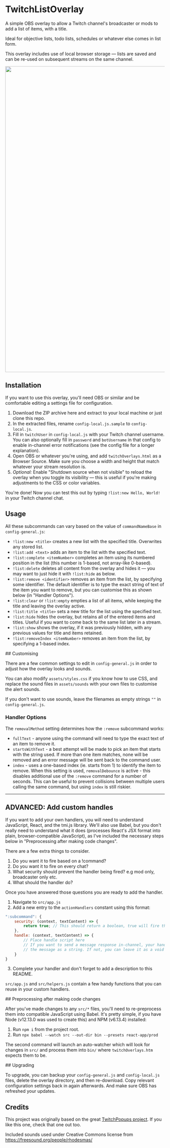 # TwitchListOverlay

A simple OBS overlay to allow a Twitch channel's broadcaster or mods to add a list of items, with a title.

Ideal for objective lists, todo lists, schedules or whatever else comes in list form.

This overlay includes use of local browser storage — lists are saved and can be re-used on subsequent streams on the same channel.

<img width="966" src="https://user-images.githubusercontent.com/986185/123448347-ba471080-d5d2-11eb-8065-73154500c126.png">

## Installation

If you want to use this overlay, you'll need OBS or similar and be comfortable editing a settings file for configuration.

1. Download the ZIP archive here and extract to your local machine or just clone this repo.
2. In the extracted files, rename `config-local.js.sample` to `config-local.js`.
3. Fill in `twitchUser` in `config-local.js` with your Twitch channel username. You can also optionally fill in `password` and `botUsername` in that config to enable in-channel error notifications (see the config file for a longer explanation).
4. Open OBS or whatever you're using, and add `twitchOverlays.html` as a Browser Source. Make sure you choose a width and height that match whatever your stream resolution is.
5. _Optional:_ Enable "Shutdown source when not visible" to reload the overlay when you toggle its visibility — this is useful if you're making adjustments to the CSS or color variables.

You're done! Now you can test this out by typing `!list:new Hello, World!` in your Twitch channel chat.

## Usage

All these subcommands can vary based on the value of `commandNameBase` in `config-general.js`:

* `!list:new <title>` creates a new list with the specified title. Overwrites any stored list.
* `!list:add <text>` adds an item to the list with the specified text.
* `!list:complete <itemNumber>` completes an item using its numbered position in the list (this number is 1-based, not array-like 0-based).
* `!list:delete` deletes all content from the overlay and hides it — you may want to just hide it with `!list:hide` as below.
* `!list:remove <identifier>` removes an item from the list, by specifying some identifier. The default identifier is to type the exact string of text of the item you want to remove, but you can customise this as shown below (in "Handler Options").
* `!list:clear` or `!list:empty` empties a list of all items, while keeping the title and leaving the overlay active.
* `!list:title <title>` sets a new title for the list using the specified text.
* `!list:hide` hides the overlay, but retains all of the entered items and titles. Useful if you want to come back to the same list later in a stream.
* `!list:show` shows the overlay, if it was previously hidden, with any previous values for title and items retained.
* `!list:removeIndex <itemNumber>` removes an item from the list, by specifying a 1-based index.


## Customising

There are a few common settings to edit in `config-general.js` in order to adjust how the overlay looks and sounds.

You can also modify `assets/styles.css` if you know how to use CSS, and replace the sound files in `assets/sounds` with your own files to customise the alert sounds.

If you don't want to use sounds, leave the filenames as empty strings `""` in `config-general.js`.


### Handler Options

The `removalMethod` setting determines how the `:remove` subcommand works:

* `fullText` - anyone using the command will need to type the exact text of an item to remove it.
* `startsWithText` - a best attempt will be made to pick an item that starts with the string used. If more than one item matches, none will be removed and an error message will be sent back to the command user.
* `index` - uses a one-based index (ie. starts from 1) to identify the item to remove. When this setting is used, `removalDebounce` is active - this disables additional use of the `:remove` command for a number of seconds. This can be useful to prevent collisions between multiple users calling the same command, but using `index` is still riskier.

----

## ADVANCED: Add custom handles

If you want to add your own handlers, you will need to understand JavaScript, React, and the tmi.js library. We'll also use Babel, but you don't really need to understand what it does (processes React's JSX format into plain, browser-compatible JavaScript), as I've included the necessary steps below in "Preprocessing after making code changes".

There are a few extra things to consider.
1. Do you want it to fire based on a !command?
2. Do you want it to fire on every chat?
3. What security should prevent the handler being fired? e.g mod only, broadcaster only etc.
4. What should the handler do?

Once you have answered those questions you are ready to add the handler.

1. Navigate to `src/app.js`
2. Add a new entry to the `actionHandlers` constant using this format:
``` javascript
":subcommand": {
    security: (context, textContent) => {
        return true; // This should return a boolean, true will fire the handler
    },
    handle: (context, textContent) => {
        // Place handle script here
        // If you want to send a message response in-channel, your handler should return
        // the message as a string. If not, you can leave it as a void function.
    }
}
```
3. Complete your handler and don't forget to add a description to this README.

`src/app.js` and `src/helpers.js` contain a few handy functions that you can reuse in your custom handlers.

## Preprocessing after making code changes

After you've made changes to any `src/*` files, you'll need to re-preprocess them into compatible JavaScript using Babel. It's pretty simple, if you have Node (v12.13.0 was used to create this) and NPM (v6.13.4) installed:

1. Run `npm i` from the project root.
2. Run `npx babel --watch src --out-dir bin --presets react-app/prod`

The second command will launch an auto-watcher which will look for changes in `src/` and process them into `bin/` where `twitchOverlays.htm` expects them to be.

## Upgrading

To upgrade, you can backup your `config-general.js` and `config-local.js` files, delete the overlay directory, and then re-download. Copy relevant configuration settings back in again afterwards. And make sure OBS has refreshed your updates.

## Credits

This project was originally based on the great [TwitchPopups project](https://github.com/DaftLimmy/TwitchPopups). If you like this one, check that one out too.

Included sounds used under Creative Commons license from https://freesound.org/people/rhodesmas/